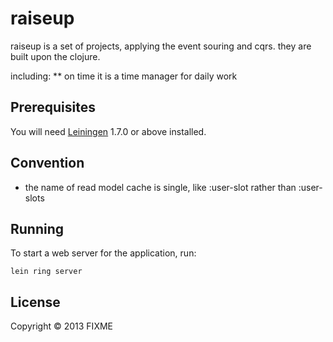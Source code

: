# raiseup

raiseup is a set of projects, applying the event souring and cqrs. they are built upon the clojure.

including:
 **  on time
     it is a time manager for daily work


## Prerequisites

You will need [Leiningen][1] 1.7.0 or above installed.

[1]: https://github.com/technomancy/leiningen

## Convention

* the name of read model cache is single, like :user-slot rather than :user-slots


## Running

To start a web server for the application, run:

    lein ring server

## License

Copyright © 2013 FIXME
